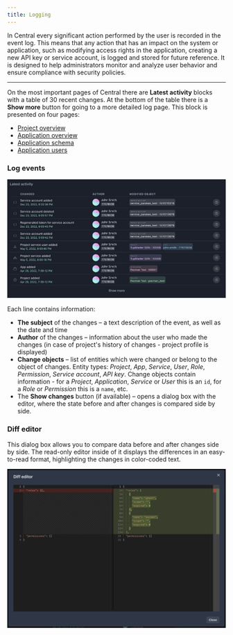 ```yaml
---
title: Logging
---
```


In Central every significant action performed by the user is recorded in the event log. This means that any action that has an impact on the system or application, such as modifying access rights in the application, creating a new API key or service account, is logged and stored for future reference. It is designed to help administrators monitor and analyze user behavior and ensure compliance with security policies.

---

On the most important pages of Central there are **Latest activity** blocks with a table of 30 recent changes. At the bottom of the table there is a **Show more** button for going to a more detailed log page. This block is presented on four pages:

- [Project overview](project.md)
- [Application overview](applications.md)
- [Application schema](application-schema.md)
- [Application users](application-users.md)

### Log events

![Latest activity](./assets/logs.png)

Each line contains information:

- **The subject** of the changes – a text description of the event, as well as the date and time
- **Author** of the changes – information about the user who made the changes (in case of project's history of changes - project profile is displayed)
- **Change objects** – list of entities which were changed or belong to the object of changes. Entity types: _Project_, _App_, _Service_, _User_, _Role_, _Permission_, _Service account_, _API key_. Change objects contain information - for a _Project_, _Application_, _Service_ or _User_ this is an `id`, for a _Role_ or _Permission_ this is a `name`, etc.
- The **Show changes** button (if available) – opens a dialog box with the editor, where the state before and after changes is compared side by side.

### Diff editor

This dialog box allows you to compare data before and after changes side by side. The read-only editor inside of it displays the differences in an easy-to-read format, highlighting the changes in color-coded text.

![Diff editor](./assets/logs-diff.png)
